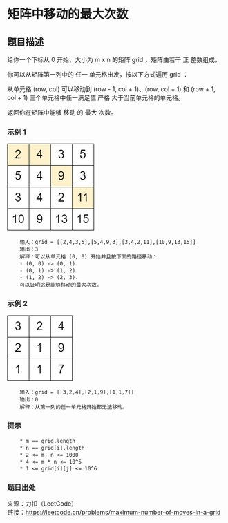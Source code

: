 # 矩阵中移动的最大次数

## 题目描述

给你一个下标从 0 开始、大小为 m x n 的矩阵 grid ，矩阵由若干 正 整数组成。

你可以从矩阵第一列中的 任一 单元格出发，按以下方式遍历 grid ：

从单元格 (row, col) 可以移动到 (row - 1, col + 1)、(row, col + 1) 和 (row + 1, col + 1) 三个单元格中任一满足值 严格 大于当前单元格的单元格。

返回你在矩阵中能够 移动 的 最大 次数。

### 示例 1

![矩阵](images/224-grid-1.png "矩阵")

```text
    输入：grid = [[2,4,3,5],[5,4,9,3],[3,4,2,11],[10,9,13,15]]
    输出：3
    解释：可以从单元格 (0, 0) 开始并且按下面的路径移动：
    - (0, 0) -> (0, 1).
    - (0, 1) -> (1, 2).
    - (1, 2) -> (2, 3).
    可以证明这是能够移动的最大次数。
```

### 示例 2

![矩阵](images/224-grid-2.png "矩阵")

```text
    输入：grid = [[3,2,4],[2,1,9],[1,1,7]]
    输出：0
    解释：从第一列的任一单元格开始都无法移动。
```

### 提示

```text
    * m == grid.length
    * n == grid[i].length
    * 2 <= m, n <= 1000
    * 4 <= m * n <= 10^5
    * 1 <= grid[i][j] <= 10^6
```

### 题目出处

来源：力扣（LeetCode）  
链接：<https://leetcode.cn/problems/maximum-number-of-moves-in-a-grid>
